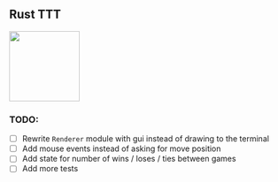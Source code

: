 ## Rust TTT
<img width="127" src="https://user-images.githubusercontent.com/5294717/219899738-aafe50c6-b029-4d56-9628-11b224818d21.png">

### TODO:
- [ ] Rewrite `Renderer` module with gui instead of drawing to the terminal
- [ ] Add mouse events instead of asking for move position
- [ ] Add state for number of wins / loses / ties between games
- [ ] Add more tests

